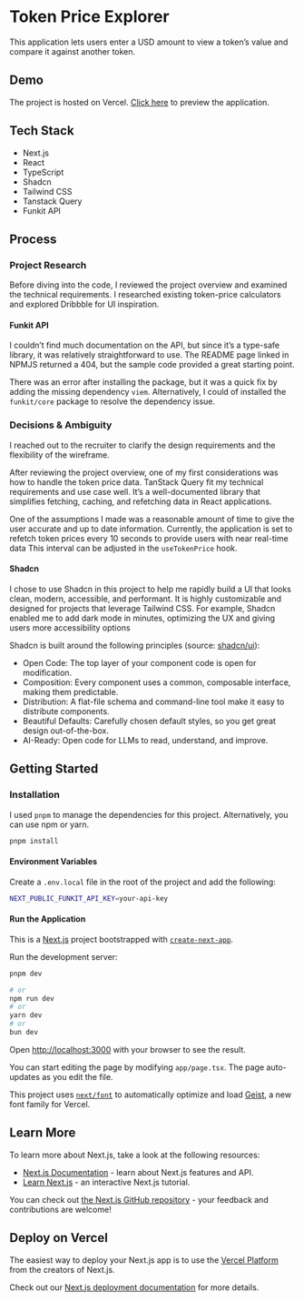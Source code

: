 # Token Price Explorer

This application lets users enter a USD amount to view a token’s value and compare it against another token.

## Demo

The project is hosted on Vercel. [Click here](https://token-swap-jade-psi.vercel.app/) to preview the application.

## Tech Stack

- Next.js
- React
- TypeScript
- Shadcn
- Tailwind CSS
- Tanstack Query
- Funkit API

## Process

### Project Research

Before diving into the code, I reviewed the project overview and examined the technical requirements. I researched existing token-price calculators and explored Dribbble for UI inspiration.

#### Funkit API

I couldn’t find much documentation on the API, but since it’s a type-safe library, it was relatively straightforward to use. The README page linked in NPMJS returned a 404, but the sample code provided a great starting point.

There was an error after installing the package, but it was a quick fix by adding the missing dependency `viem`. Alternatively, I could of installed the `funkit/core` package to resolve the dependency issue.

### Decisions & Ambiguity

I reached out to the recruiter to clarify the design requirements and the flexibility of the wireframe.

After reviewing the project overview, one of my first considerations was how to handle the token price data. TanStack Query fit my technical requirements and use case well. It’s a well-documented library that simplifies fetching, caching, and refetching data in React applications.

One of the assumptions I made was a reasonable amount of time to give the user accurate and up to date information. Currently, the application is set to refetch token prices every 10 seconds to provide users with near real-time data This interval can be adjusted in the `useTokenPrice` hook.

#### Shadcn

I chose to use Shadcn in this project to help me rapidly build a UI that looks clean, modern, accessible, and performant. It is highly customizable and designed for projects that leverage Tailwind CSS. For example, Shadcn enabled me to add dark mode in minutes, optimizing the UX and giving users more accessibility options

Shadcn is built around the following principles (source: [shadcn/ui](https://ui.shadcn.com/docs)):

- Open Code: The top layer of your component code is open for modification.
- Composition: Every component uses a common, composable interface, making them predictable.
- Distribution: A flat-file schema and command-line tool make it easy to distribute components.
- Beautiful Defaults: Carefully chosen default styles, so you get great design out-of-the-box.
- AI-Ready: Open code for LLMs to read, understand, and improve.

## Getting Started

### Installation

I used `pnpm` to manage the dependencies for this project. Alternatively, you can use npm or yarn.

```bash
pnpm install
```

#### Environment Variables

Create a `.env.local` file in the root of the project and add the following:

```bash
NEXT_PUBLIC_FUNKIT_API_KEY=your-api-key
```

#### Run the Application

This is a [Next.js](https://nextjs.org) project bootstrapped with [`create-next-app`](https://nextjs.org/docs/app/api-reference/cli/create-next-app).

Run the development server:

```bash
pnpm dev

# or
npm run dev
# or
yarn dev
# or
bun dev
```

Open [http://localhost:3000](http://localhost:3000) with your browser to see the result.

You can start editing the page by modifying `app/page.tsx`. The page auto-updates as you edit the file.

This project uses [`next/font`](https://nextjs.org/docs/app/building-your-application/optimizing/fonts) to automatically optimize and load [Geist](https://vercel.com/font), a new font family for Vercel.

## Learn More

To learn more about Next.js, take a look at the following resources:

- [Next.js Documentation](https://nextjs.org/docs) - learn about Next.js features and API.
- [Learn Next.js](https://nextjs.org/learn) - an interactive Next.js tutorial.

You can check out [the Next.js GitHub repository](https://github.com/vercel/next.js) - your feedback and contributions are welcome!

## Deploy on Vercel

The easiest way to deploy your Next.js app is to use the [Vercel Platform](https://vercel.com/new?utm_medium=default-template&filter=next.js&utm_source=create-next-app&utm_campaign=create-next-app-readme) from the creators of Next.js.

Check out our [Next.js deployment documentation](https://nextjs.org/docs/app/building-your-application/deploying) for more details.
